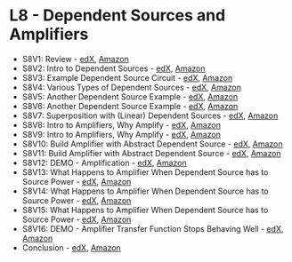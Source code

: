 # L8 - Dependent Sources and Amplifiers

* S8V1: Review - [edX][S8V1-edX-Video], [Amazon][S8V1-Amazon-S3]
* S8V2: Intro to Dependent Sources - [edX][S8V2-edX-Video], [Amazon][S8V2-Amazon-S3]
* S8V3: Example Dependent Source Circuit - [edX][S8V3-edX-Video], [Amazon][S8V3-Amazon-S3]
* S8V4: Various Types of Dependent Sources - [edX][S8V4-edX-Video], [Amazon][S8V4-Amazon-S3]
* S8V5: Another Dependent Source Example - [edX][S8V5-edX-Video], [Amazon][S8V5-Amazon-S3]
* S8V6: Another Dependent Source Example - [edX][S8V6-edX-Video], [Amazon][S8V6-Amazon-S3]
* S8V7: Superposition with (Linear) Dependent Sources - [edX][S8V7-edX-Video], [Amazon][S8V7-Amazon-S3]
* S8V8: Intro to Amplifiers, Why Amplify - [edX][S8V8-edX-Video], [Amazon][S8V8-Amazon-S3]
* S8V9: Intro to Amplifiers, Why Amplify - [edX][S8V9-edX-Video], [Amazon][S8V9-Amazon-S3]
* S8V10: Build Amplifier with Abstract Dependent Source - [edX][S8V10-edX-Video], [Amazon][S8V10-Amazon-S3]
* S8V11: Build Amplifier with Abstract Dependent Source - [edX][S8V11-edX-Video], [Amazon][S8V11-Amazon-S3]
* S8V12: DEMO - Amplification - [edX][S8V12-edX-Video], [Amazon][S8V12-Amazon-S3]
* S8V13: What Happens to Amplifier When Dependent Source has to Source Power - [edX][S8V13-edX-Video], [Amazon][S8V13-Amazon-S3]
* S8V14: What Happens to Amplifier When Dependent Source has to Source Power - [edX][S8V14-edX-Video], [Amazon][S8V14-Amazon-S3]
* S8V15: What Happens to Amplifier When Dependent Source has to Source Power - [edX][S8V15-edX-Video], [Amazon][S8V15-Amazon-S3]
* S8V16: DEMO - Amplifier Transfer Function Stops Behaving Well - [edX][S8V16-edX-Video], [Amazon][S8V16-Amazon-S3]
* Conclusion - [edX][Conclusion-edX-Video], [Amazon][Conclusion-CloudFront]

[S8V1-edX-Video]: https://edx-video.net/mit-6002x/MIT6002XT214-V012500_DTH.mp4
[S8V2-edX-Video]: https://edx-video.net/mit-6002x/MIT6002XT214-V012600_DTH.mp4
[S8V3-edX-Video]: https://edx-video.net/mit-6002x/MIT6002XT214-V012700_DTH.mp4
[S8V4-edX-Video]: https://edx-video.net/mit-6002x/MIT6002XT214-V012800_DTH.mp4
[S8V5-edX-Video]: https://edx-video.net/mit-6002x/MIT6002XT214-V012900_DTH.mp4
[S8V6-edX-Video]: https://edx-video.net/mit-6002x/MIT6002XT214-V013000_DTH.mp4
[S8V7-edX-Video]: https://edx-video.net/6de438a3-c438-4c16-adef-037dd74d5b1e-mp4_720p.mp4
[S8V8-edX-Video]: https://edx-video.net/mit-6002x/MIT6002XT214-V013200_DTH.mp4
[S8V9-edX-Video]: https://edx-video.net/mit-6002x/MIT6002XT214-V013300_DTH.mp4
[S8V10-edX-Video]: https://edx-video.net/mit-6002x/MIT6002XT214-V013400_DTH.mp4
[S8V11-edX-Video]: https://edx-video.net/mit-6002x/MIT6002XT214-V013500_DTH.mp4
[S8V12-edX-Video]: https://edx-video.net/mit-6002x/MIT6002XT214-V013600_DTH.mp4
[S8V13-edX-Video]: https://edx-video.net/mit-6002x/MIT6002XT214-V013700_DTH.mp4
[S8V14-edX-Video]: https://edx-video.net/mit-6002x/MIT6002XT214-V013800_DTH.mp4
[S8V15-edX-Video]: https://edx-video.net/mit-6002x/MIT6002XT214-V013900_DTH.mp4
[S8V16-edX-Video]: https://edx-video.net/mit-6002x/MIT6002XT214-V014000_DTH.mp4
[Conclusion-edX-Video]: https://edx-video.net/mit-6002x/MIT6002XT214-J100300_DTH.mp4

[S8V1-Amazon-S3]: https://s3.amazonaws.com/edx-course-videos/mit-6002x/6002-L8-oei12-1_100.mov
[S8V2-Amazon-S3]: https://s3.amazonaws.com/edx-course-videos/mit-6002x/6002-L8-oei12-2_100.mov
[S8V3-Amazon-S3]: https://s3.amazonaws.com/edx-course-videos/mit-6002x/6002-L8-oei12-3_100.mov
[S8V4-Amazon-S3]: https://s3.amazonaws.com/edx-course-videos/mit-6002x/6002-L8-oei12-4_100.mov
[S8V5-Amazon-S3]: https://s3.amazonaws.com/edx-course-videos/mit-6002x/6002-L8-oei12-5_100a.mov
[S8V6-Amazon-S3]: https://s3.amazonaws.com/edx-course-videos/mit-6002x/6002-L8-oei12-5_100b.mov
[S8V7-Amazon-S3]: https://s3.amazonaws.com/edx-course-videos/mit-6002x/6002-L8-oei12-6_100.mov
[S8V8-Amazon-S3]: https://s3.amazonaws.com/edx-course-videos/mit-6002x/6002-L8-oei12-7_100a.mov
[S8V9-Amazon-S3]: https://s3.amazonaws.com/edx-course-videos/mit-6002x/6002-L8-oei12-7_100b.mov
[S8V10-Amazon-S3]: https://s3.amazonaws.com/edx-course-videos/mit-6002x/6002-L8-oei12-8_100a.mov
[S8V11-Amazon-S3]: https://s3.amazonaws.com/edx-course-videos/mit-6002x/6002-L8-oei12-8_100b.mov
[S8V12-Amazon-S3]: https://s3.amazonaws.com/edx-course-videos/mit-6002x/6002-L8-oei12-9_100.mov
[S8V13-Amazon-S3]: https://s3.amazonaws.com/edx-course-videos/mit-6002x/6002-L8-oei12-10_100a.mov
[S8V14-Amazon-S3]: https://s3.amazonaws.com/edx-course-videos/mit-6002x/6002-L8-oei12-10_100b.mov
[S8V15-Amazon-S3]: https://s3.amazonaws.com/edx-course-videos/mit-6002x/6002-L8-oei12-10_100c.mov
[S8V16-Amazon-S3]: https://s3.amazonaws.com/edx-course-videos/mit-6002x/6002-L8-oei12-11_100.mov
[Conclusion-CloudFront]: https://d2f1egay8yehza.cloudfront.net/mit-6002x/MIT6002XT214-J100300_DTH.mp4
